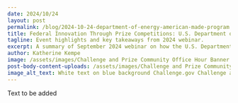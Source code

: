 ```yaml
---
date: 2024/10/24
layout: post
permalink: /blog/2024-10-24-department-of-energy-american-made-program.md/
title: Federal Innovation Through Prize Competitions: U.S. Department of Energy’s American-Made Program
tagline: Event highlights and key takeaways from 2024 webinar.
excerpt: A summary of September 2024 webinar on how the U.S. Department of Energy is using prize competitions to drive innovation and solve problems.
author: Katherine Kempe
image: /assets/images/Challenge and Prize Community Office Hour Banner v2.png
post-body-content-uploads: /assets/images/Challenge and Prize Community Office Hour Banner v2.png
image_alt_text: White text on blue background Challenge.gov Challenge and Prize Community Office Hours Learn. Share. Connect.
---
```

<p>Text to be added</p>

